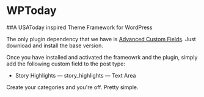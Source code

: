 WPToday
=======

##A USAToday inspired Theme Framework for WordPress

The only plugin dependency that we have is [Advanced Custom Fields](http://www.advancedcustomfields.com "Advanced Custom Fields"). Just download and install the base version.

Once you have installed and activated the frameowrk and the plugin, simply add the following custom field to the post type:

* Story Highlights &mdash; story_highlights &mdash; Text Area

Create your categories and you're off. Pretty simple.
